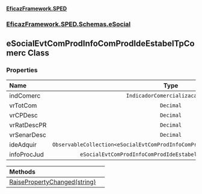 #### [EficazFramework.SPED](EficazFrameworkSPED.md 'EficazFramework SPED')
### [EficazFramework.SPED.Schemas.eSocial](EficazFramework.SPED.Schemas.eSocial.md 'EficazFramework.SPED.Schemas.eSocial')

## eSocialEvtComProdInfoComProdIdeEstabelTpComerc Class
### Properties

| Name | Type | |
| :--- | :---: | :--- |
| indComerc | `IndicadorComercializacaoS1260` |  |
| vrTotCom | `Decimal` |  |
| vrCPDesc | `Decimal` |  |
| vrRatDescPR | `Decimal` |  |
| vrSenarDesc | `Decimal` |  |
| ideAdquir | `ObservableCollection<eSocialEvtComProdInfoComProdIdeEstabelTpComercIdeAdquir>` |  |
| infoProcJud | `eSocialEvtComProdInfoComProdIdeEstabelTpComercInfoProcJud[]` |  |

| Methods | |
| :--- | :--- |
| [RaisePropertyChanged(string)](EficazFramework.SPED.Schemas.eSocial/eSocialEvtComProdInfoComProdIdeEstabelTpComerc/RaisePropertyChanged(string).md 'EficazFramework.SPED.Schemas.eSocial.eSocialEvtComProdInfoComProdIdeEstabelTpComerc.RaisePropertyChanged(string)') | |
